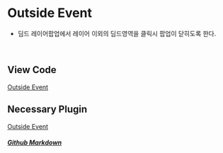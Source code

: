 # Outside Event
* 딤드 레이어팝업에서 레이어 이외의 딤드영역을 클릭시 팝업이 닫히도록 한다.
<br>

## View Code
[Outside Event](https://vlueviolet.github.io/study/exam/exam7/index_final2.html)


## Necessary Plugin
[Outside Event](http://benalman.com/code/projects/jquery-outside-events/docs/files/jquery-ba-outside-events-js.html)


##### [Github Markdown](https://guides.github.com/features/mastering-markdown/)
